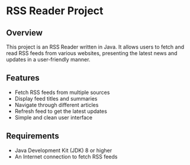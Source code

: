 # RSS Reader Project

## Overview

This project is an RSS Reader written in Java. It allows users to fetch and read RSS feeds from various websites, presenting the latest news and updates in a user-friendly manner.

## Features

- Fetch RSS feeds from multiple sources
- Display feed titles and summaries
- Navigate through different articles
- Refresh feed to get the latest updates
- Simple and clean user interface

## Requirements

- Java Development Kit (JDK) 8 or higher
- An Internet connection to fetch RSS feeds

